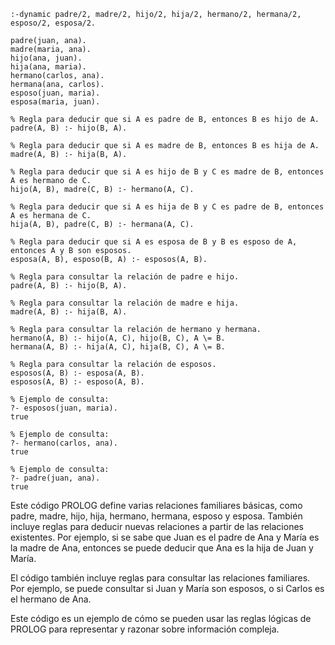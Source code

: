 ```
:-dynamic padre/2, madre/2, hijo/2, hija/2, hermano/2, hermana/2, esposo/2, esposa/2.

padre(juan, ana).
madre(maria, ana).
hijo(ana, juan).
hija(ana, maria).
hermano(carlos, ana).
hermana(ana, carlos).
esposo(juan, maria).
esposa(maria, juan).

% Regla para deducir que si A es padre de B, entonces B es hijo de A.
padre(A, B) :- hijo(B, A).

% Regla para deducir que si A es madre de B, entonces B es hija de A.
madre(A, B) :- hija(B, A).

% Regla para deducir que si A es hijo de B y C es madre de B, entonces A es hermano de C.
hijo(A, B), madre(C, B) :- hermano(A, C).

% Regla para deducir que si A es hija de B y C es padre de B, entonces A es hermana de C.
hija(A, B), padre(C, B) :- hermana(A, C).

% Regla para deducir que si A es esposa de B y B es esposo de A, entonces A y B son esposos.
esposa(A, B), esposo(B, A) :- esposos(A, B).

% Regla para consultar la relación de padre e hijo.
padre(A, B) :- hijo(B, A).

% Regla para consultar la relación de madre e hija.
madre(A, B) :- hija(B, A).

% Regla para consultar la relación de hermano y hermana.
hermano(A, B) :- hijo(A, C), hijo(B, C), A \= B.
hermana(A, B) :- hija(A, C), hija(B, C), A \= B.

% Regla para consultar la relación de esposos.
esposos(A, B) :- esposa(A, B).
esposos(A, B) :- esposo(A, B).

% Ejemplo de consulta:
?- esposos(juan, maria).
true

% Ejemplo de consulta:
?- hermano(carlos, ana).
true

% Ejemplo de consulta:
?- padre(juan, ana).
true
```

Este código PROLOG define varias relaciones familiares básicas, como padre, madre, hijo, hija, hermano, hermana, esposo y esposa. También incluye reglas para deducir nuevas relaciones a partir de las relaciones existentes. Por ejemplo, si se sabe que Juan es el padre de Ana y María es la madre de Ana, entonces se puede deducir que Ana es la hija de Juan y María.

El código también incluye reglas para consultar las relaciones familiares. Por ejemplo, se puede consultar si Juan y María son esposos, o si Carlos es el hermano de Ana.

Este código es un ejemplo de cómo se pueden usar las reglas lógicas de PROLOG para representar y razonar sobre información compleja.